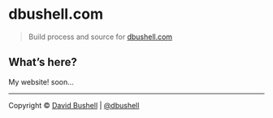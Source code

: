 dbushell.com
============

> Build process and source for [dbushell.com](http://dbushell.com/)

## What’s here?

My website! soon…

* * *

Copyright © [David Bushell](http://dbushell.com) | [@dbushell](http://twitter.com/dbushell)
